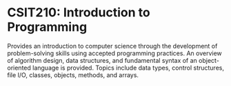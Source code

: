 # CSIT210: Introduction to Programming
Provides an introduction to computer science through the development of problem-solving skills using accepted programming practices. An overview of algorithm design, data structures, and fundamental syntax of an object-oriented language is provided. Topics include data types, control structures, file I/O, classes, objects, methods, and arrays.